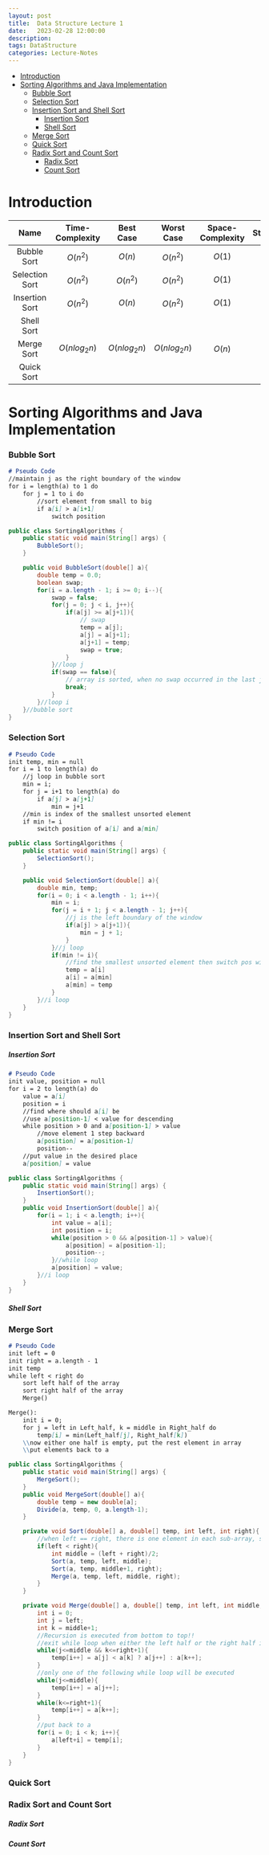 ```yaml
---
layout: post
title:  Data Structure Lecture 1
date:   2023-02-28 12:00:00
description: 
tags: DataStructure 
categories: Lecture-Notes
---
```


- [Introduction](#introduction)
- [Sorting Algorithms and Java Implementation](#sorting-algorithms-and-java-implementation)
    - [Bubble Sort](#bubble-sort)
    - [Selection Sort](#selection-sort)
    - [Insertion Sort and Shell Sort](#insertion-sort-and-shell-sort)
        - [Insertion Sort](#insertion-sort)
        - [Shell Sort](#shell-sort)
    - [Merge Sort](#merge-sort)
    - [Quick Sort](#quick-sort)
    - [Radix Sort and Count Sort](#radix-sort-and-count-sort)
        - [Radix Sort](#radix-sort)
        - [Count Sort](#count-sort)

# Introduction

|Name|Time-Complexity|Best Case|Worst Case|Space-Complexity|Stability|Type|Note|
|:---:|:---:|:---:|:---:|:---:|:---:|:---:|---|
|Bubble Sort|$O(n^2)$|$O(n)$|$O(n^2)$|$O(1)$|yes|In-place|---|
|Selection Sort|$O(n^2)$|$O(n^2)$|$O(n^2)$|$O(1)$|no|In-place|invariant complexity|
|Insertion Sort|$O(n^2)$|$O(n)$|$O(n^2)$|$O(1)$|yes|In-place|
|Shell Sort|
|Merge Sort|$O(nlog_2n)$|$O(nlog_2n)$|$O(nlog_2n)$|$O(n)$|yes|Out-place|recursive, quick|
|Quick Sort|

# Sorting Algorithms and Java Implementation

### Bubble Sort

```markdown
# Pseudo Code
//maintain j as the right boundary of the window
for i = length(a) to 1 do 
    for j = 1 to i do
        //sort element from small to big
        if a[i] > a[i+1]
            switch position
```

```java
public class SortingAlgorithms {
    public static void main(String[] args) {
        BubbleSort();
    }

    public void BubbleSort(double[] a){
        double temp = 0.0;
        boolean swap;
        for(i = a.length - 1; i >= 0; i--){
            swap = false;
            for(j = 0; j < i, j++){
                if(a[j] >= a[j+1]){
                    // swap
                    temp = a[j];
                    a[j] = a[j+1];
                    a[j+1] = temp;
                    swap = true;
                }
            }//loop j
            if(swap == false){
                // array is sorted, when no swap occurred in the last j loop
                break;
            }
        }//loop i
    }//bubble sort
}
```

### Selection Sort

```markdown
# Pseudo Code
init temp, min = null
for i = 1 to length(a) do
    //j loop in bubble sort
    min = i;
    for j = i+1 to length(a) do
        if a[j] > a[j+1]
            min = j+1
    //min is index of the smallest unsorted element
    if min != i
        switch position of a[i] and a[min]
```

```java
public class SortingAlgorithms {
    public static void main(String[] args) {
        SelectionSort();
    }

    public void SelectionSort(double[] a){
        double min, temp;
        for(i = 0; i < a.length - 1; i++){
            min = i;
            for(j = i + 1; j < a.length - 1; j++){
                //j is the left boundary of the window
                if(a[j] > a[j+1]){
                    min = j + 1;
                }
            }//j loop
            if(min != i){
                //find the smallest unsorted element then switch pos with the first unsorted element
                temp = a[i]
                a[i] = a[min]
                a[min] = temp
            }
        }//i loop
    }
}
```

### Insertion Sort and Shell Sort

##### Insertion Sort
```markdown
# Pseudo Code
init value, position = null
for i = 2 to length(a) do
    value = a[i]
    position = i
    //find where should a[i] be
    //use a[position-1] < value for descending 
    while position > 0 and a[position-1] > value
        //move element 1 step backward
        a[position] = a[position-1]
        position--
    //put value in the desired place
    a[position] = value
```

```java
public class SortingAlgorithms {
    public static void main(String[] args) {
        InsertionSort();
    }
    public void InsertionSort(double[] a){
        for(i = 1; i < a.length; i++){
            int value = a[i];
            int position = i;
            while(position > 0 && a[position-1] > value){
                a[position] = a[position-1];
                position--;
            }//while loop
            a[position] = value;
        }//i loop
    }
}
```

##### Shell Sort

### Merge Sort

```markdown
# Pseudo Code
init left = 0
init right = a.length - 1
init temp
while left < right do
    sort left half of the array
    sort right half of the array
    Merge()

Merge():
    init i = 0;
    for j = left in Left_half, k = middle in Right_half do
        temp[i] = min(Left_half[j], Right_half[k])
    \\now either one half is empty, put the rest element in array
    \\put elements back to a 
```

```java
public class SortingAlgorithms {
    public static void main(String[] args) {
        MergeSort();
    }
    public void MergeSort(double[] a){
        double temp = new double[a];
        Divide(a, temp, 0, a.length-1);
    }

    private void Sort(double[] a, double[] temp, int left, int right){
        //when left == right, there is one element in each sub-array, sorted
        if(left < right){
            int middle = (left + right)/2;
            Sort(a, temp, left, middle);
            Sort(a, temp, middle+1, right);
            Merge(a, temp, left, middle, right);
        }
    }

    private void Merge(double[] a, double[] temp, int left, int middle, int right){
        int i = 0;
        int j = left;
        int k = middle+1;
        //Recursion is executed from bottom to top!!
        //exit while loop when either the left half or the right half is empty
        while(j<=middle && k<=right+1){
            temp[i++] = a[j] < a[k] ? a[j++] : a[k++];
        }
        //only one of the following while loop will be executed
        while(j<=middle){
            temp[i++] = a[j++];
        }
        while(k<=right+1){
            temp[i++] = a[k++];
        }
        //put back to a
        for(i = 0; i < k; i++){
            a[left+i] = temp[i];
        }
    }
}
```
### Quick Sort

### Radix Sort and Count Sort

##### Radix Sort

##### Count Sort
